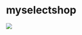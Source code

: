 # myselectshop

<img src="https://img.shields.io/badge/springsecurity-#6DB33F?style=for-the-badge&logo=springsecurity&logoColor=white">
